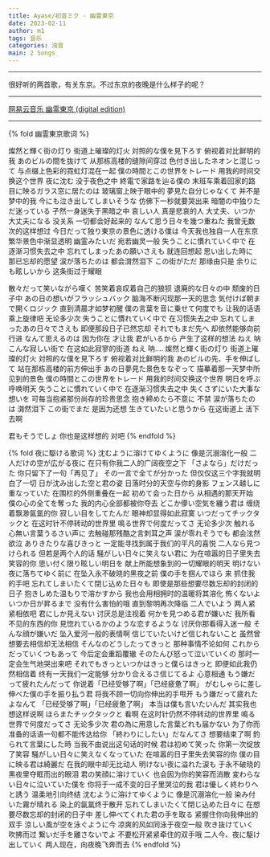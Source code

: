 ```yaml
---
title: Ayase/初音ミク - 幽霊東京
date: 2023-02-11
author: m1
tags: 音乐
categories: 浊音
main: 2 Songs
---
```


<link rel="stylesheet" href="/css/APlayer.min.css">
<div id="aplayer"></div>
<script src="/js/APlayer.min.js"></script>
<script>
    const ap = new APlayer({
    container: document.getElementById('aplayer'),
    lrcType: 3,
    loop: 'none',
    audio: [
        {
        name: '幽霊東京(幽灵东京)',
        artist: 'Ayase/初音ミク',
        url: '1 幽霊東京.m4a',
        cover: 'Cover.png',
        lrc: '1 幽霊東京.lrc',
        },
        {
        name: '夜に駆ける(初音ミク ver.)(向夜晚奔去)',
        artist: 'Ayase/初音ミク',
        url: '2 夜に駆ける.m4a',
        cover: 'Cover.png',
        lrc: '2 夜に駆ける.lrc',
        }
    ]
});
</script>

---

很好听的两首歌，有关东京。不过东京的夜晚是什么样子的呢？

---

[网易云音乐 幽霊東京 (digital edition)](https://music.163.com/#/album?id=90356231)

---

{% fold 幽霊東京歌词 %}

燦然と輝く街の灯り
街道上璀璨的灯火
対照的な僕を見下ろす
俯视着对比鲜明的我
あのビルの間を抜けて
从那栋高楼的缝隙间穿过
色付き出したネオンと混じって
与点缀上色彩的霓虹灯混在一起
僕の時間とこの世界をトレード
用我的时间交换这个世界
夜に沈む
没于夜色之中
終電で家路を辿る僕の
末班车乘着回家的路
目に映るガラス窓に居たのは
玻璃窗上映于眼中的
夢見た自分じゃなくて
并不是梦中的我
今にも泣き出してしまいそうな
仿佛下一秒就要哭出来
暗闇の中独りただ迷っている
孑然一身迷失于黑暗之中
哀しい人
真是悲哀的人
大丈夫、いつか大丈夫になる
没关系 一切都会好起来的
なんて思う日々を幾つ重ねた
我曾无数次的这样想过
今日だって独り東京の景色に透ける僕は
今天我也独自一人在东京繁华景色中渐显透明
幽霊みたいだ
宛若幽灵一般
失うことに慣れていく中で
在逐渐习惯失去之中
忘れてしまったあの願いさえも
就连回想起
思い出した時に
那已忘却的愿望
涙が落ちたのは
都会潸然泪下
この街がただ
那缘由只是
余りにも眩しいから
这条街过于耀眼

散々だって笑いながら嘆く
苦笑着哀叹着自己的狼狈
退廃的な日々の中
颓废的日子中
あの日の想いがフラッシュバック
脑海不断闪现那一天的思念
気付けば朝まで開くロジック
直到清晨才如梦初醒
僕の言葉を音に乗せて何度でも
让我的话语乘上旋律吧 无论多少次
失うことに慣れていく中で
在习惯失去之中
忘れてしまったあの日々でさえも
即便那段日子已然忘却
それでもまだ先へ
却依然能够向前行进
なんて思えるのは
因为你在 才让我
君がいるから
产生了这样的想法
ねえ
呐
こんな寂しい街で
在这如此寂寥的街道
ねえ
呐....
燦然と輝く街の灯り
街道上璀璨的灯火
対照的な僕を見下ろす
俯视着对比鲜明的我
あのビルの先、手を伸ばして
站在那栋高楼的前方伸出手
あの日夢見た景色をなぞって
描摹着那一天梦中所见到的景色
僕の時間とこの世界をトレード
用我的时间交换这个世界
明日を呼ぶ
呼唤明天
失うことに慣れていく中で
在逐渐习惯失去之中
失くさずにいた大事な想いを
可每当抱紧那份尚存的珍贵思念
抱き締めたら不意に
不禁
涙が落ちたのは
潸然泪下
この街でまだ
是因为还想
生きていたいと思うから
在这街道上 活下去啊

君もそうでしょ
你也是这样想的 对吧
{% endfold %}

{% fold 夜に駆ける歌词 %}
沈むように溶けてゆくように
像是沉溺溶化一般
二人だけの空が広がる夜に
在只有你我二人的广阔夜空之下
「さよなら」だけだった
你只留下了一句「再见了」
その一言で全てが分かった
但仅仅这三个字我就明白了一切
日が沈み出した空と君の姿
日落时分的天空与你的身影
フェンス越しに重なっていた
在围栏的外侧重叠在一起
初めて会った日から
从相遇的那天开始
僕の心の全てを奪った
我的内心全部都被你夺去
どこか儚い空気を纏う君は
缠绕着飘渺氤氲的你
寂しい目をしてたんだ
眼神却显得如此寂寞
いつだってチックタックと
在这时针不停转动的世界里
鳴る世界で何度だってさ
无论多少次
触れる心無い言葉うるさい声に
去触碰那残酷之言刺耳之声
涙が零れそうでも
都会泫然欲泣
ありきたりな喜びきっと
一定能寻找到属于我们的平凡的喜悦
二人なら見つけられる
但若是两个人的话
騒がしい日々に笑えない君に
为在喧嚣的日子里失去笑容的你
思い付く限り眩しい明日を
献上所能想象到的一切耀眼的明天
明けない夜に落ちてゆく前に
在坠入永不破晓的黑夜之前
僕の手を掴んでほら
来 抓住我的手吧
忘れてしまいたくて閉じ込めた日々も
即使是那些想要尽数忘却的封闭的日子
抱きしめた温もりで溶かすから
我也会用相拥时的温暖将其溶化
怖くないよいつか日が昇るまで
没有什么害怕的哦 直到黎明再次降临
二人でいよう
两人紧紧相依吧
君にしか見えない
讨厌总是注视着
何かを見つめる君が嫌いだ
我所看不见的东西的你
見惚れているかのような恋するような
讨厌你那看得入迷一般
そんな顔が嫌いだ
坠入爱河一般的表情啊
信じていたいけど信じれないこと
虽然曾想要去相信却无法相信
そんなのどうしたってきっと
那种事情不论如何
これからだっていくつもあって
今后定会重蹈覆辙
そのたんび怒って泣いていくの
那时一定会生气地哭出来吧
それでもきっといつかはきっと僕らはきっと
即便如此我仍然相信着 终有一天我们一定能够
分かり合えるさ信じてるよ
心意相通
もう嫌だって疲れたんだって
你说着「已经受够了啊」「已经疲惫了啊」
がむしゃらに差し伸べた僕の手を振り払う君
将我不顾一切向你伸出的手甩开
もう嫌だって疲れたよなんて
「已经受够了啊」「已经疲惫了啊」
本当は僕も言いたいんだ
其实我也想这样说啊
ほらまたチックタックと
看啊 在这时针仍然不停转动的世界里
鳴る世界で何度だってさ
无论多少次
君の為に用意した言葉どれも届かない
为了你而准备的话语一句都不能传达给你
「終わりにしたい」だなんてさ
想要结束了啊
釣られて言葉にした時
当我不由说出这句话的时候
君は初めて笑った
你第一次绽放了笑容
騒がしい日々に笑えなくなっていた
在喧嚣的日子里失去笑容的你
僕の目に映る君は綺麗だ
在我的眼中却无比动人
明けない夜に溢れた涙も
于永不破晓的黑夜里夺眶而出的眼泪
君の笑顔に溶けていく
也会因为你的笑容而消散
変わらない日々に泣いていた僕を
你将于一成不变的日子里哭泣的我
君は優しく終わりへと誘う
温柔地引向终结
沈むように溶けてゆくように
像是沉溺溶化一般
染み付いた霧が晴れる
染上的氤氲终于散开
忘れてしまいたくて閉じ込めた日々に
在想要尽数忘却的封闭的日子中
差し伸べてくれた君の手を取る
紧握住你向我伸出的双手
涼しい風が空を泳ぐように今
凉爽的风如同泳于夜空一般
吹き抜けていく
吹拂而过
繋いだ手を離さないでよ
不要松开紧紧牵住的双手哦
二人今、夜に駆け出していく
两人现在，向夜晚飞奔而去
{% endfold %}
